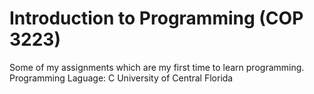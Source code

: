 # Introduction to Programming (COP 3223)

Some of my assignments which are my first time to learn programming.
Programming Laguage: C
University of Central Florida
